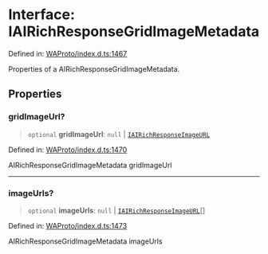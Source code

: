 # Interface: IAIRichResponseGridImageMetadata

Defined in: [WAProto/index.d.ts:1467](https://github.com/Fokusdotid/Baileys/blob/58a03b5a49cf326e1050515994499cb0bb76662f/WAProto/index.d.ts#L1467)

Properties of a AIRichResponseGridImageMetadata.

## Properties

### gridImageUrl?

> `optional` **gridImageUrl**: `null` \| [`IAIRichResponseImageURL`](IAIRichResponseImageURL.md)

Defined in: [WAProto/index.d.ts:1470](https://github.com/Fokusdotid/Baileys/blob/58a03b5a49cf326e1050515994499cb0bb76662f/WAProto/index.d.ts#L1470)

AIRichResponseGridImageMetadata gridImageUrl

***

### imageUrls?

> `optional` **imageUrls**: `null` \| [`IAIRichResponseImageURL`](IAIRichResponseImageURL.md)[]

Defined in: [WAProto/index.d.ts:1473](https://github.com/Fokusdotid/Baileys/blob/58a03b5a49cf326e1050515994499cb0bb76662f/WAProto/index.d.ts#L1473)

AIRichResponseGridImageMetadata imageUrls

